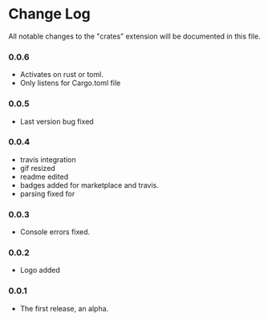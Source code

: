 # Change Log
All notable changes to the "crates" extension will be documented in this file.

### 0.0.6
* Activates on rust or toml.
* Only listens for Cargo.toml file

### 0.0.5 

* Last version bug fixed

### 0.0.4 

* travis integration
* gif resized
* readme edited
* badges added for marketplace and travis.
* parsing fixed for 

### 0.0.3

* Console errors fixed.

### 0.0.2

* Logo added

### 0.0.1

* The first release, an alpha.